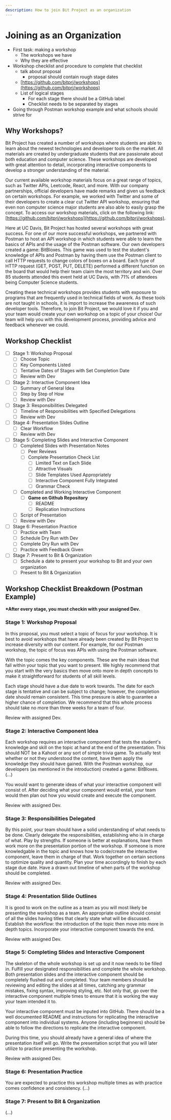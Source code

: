 ```yaml
---
description: How to join Bit Project as an organization
---
```


# Joining as an Organization

* First task: making a workshop
  * The workshops we have
  * Why they are effective
* Workshop checklist and procedure to complete that checklist
  * talk about proposal
    * proposal should contain rough stage dates
  * [https://github.com/bitprj/workshops](https://github.com/bitprj/workshops)
  * List of logical stages 
    * For each stage there should be a GitHub label
    * Checklist needs to be separated by stages
* Going through Postman workshop example and what schools should strive for

## Why Workshops? 

Bit Project has created a number of workshops where students are able to learn about the newest technologies and developer tools on the market. All materials are created by undergraduate students that are passionate about both education and computer science. These workshops are developed with great attention to detail, incorporating interactive components to develop a stronger understanding of the material. 

Our current available workshop materials focus on a great range of topics, such as Twitter APIs, Leetcode, React, and more. With our company partnerships, official developers have made remarks and given us feedback on certain workshops. For example, we worked with Twitter and some of their developers to create a clear cut Twitter API workshop, ensuring that even non computer science major students are also able to easily grasp the concept. To access our workshop materials, click on the following link: [https://github.com/bitprj/workshops](https://github.com/bitprj/workshops). 

Here at UC Davis, Bit Project has hosted several workshops with great success. For one of our more successful workshops, we partnered with Postman to host an API workshop in which students were able to learn the basics of APIs and the usage of the Postman software. Our own developers created a game: BitBloxes. This game was used to test the student's knowledge of APIs and Postman by having them use the Postman client to call HTTP requests to change colors of boxes on a board. Each type of HTTP request \(GET, POST, PUT, DELETE\) performed a different function on the board that would help their team claim the most territory and win. Over 85 students attended this event held at UC Davis, with 71% of attendees being Computer Science students.

Creating these technical workshops provides students with exposure to programs that are frequently used in technical fields of work. As these tools are not taught in schools, it is import to increase the awareness of such developer tools. Therefore, to join Bit Project, we would love it if you and your team would create your own workshop on a topic of your choice! Our team will help you with this development process, providing advice and feedback whenever we could. 

## Workshop Checklist

* [ ] Stage 1: Workshop Proposal
  * [ ] Choose Topic
  * [ ] Key Components Listed
  * [ ] Tentative Dates of Stages with Set Completion Date
  * [ ] Review with Dev
* [ ] Stage 2: Interactive Component Idea
  * [ ] Summary of General Idea
  * [ ] Step by Step of How
  * [ ] Review with Dev
* [ ] Stage 3: Responsibilities Delegated
  * [ ] Timeline of Responsibilities with Specified Delegations
  * [ ] Review with Dev
* [ ] Stage 4: Presentation Slides Outline
  * [ ] Clear Workflow
  * [ ] Review with Dev
* [ ] Stage 5: Completing Slides and Interactive Component 
  * [ ] Completed Slides with Presentation Notes 
    * [ ] Peer Reviews
    * [ ] Complete Presentation Check List
      * [ ] Limited Text on Each Slide
      * [ ] Attractive Visuals
      * [ ] Slide Templates Used Appropriately
      * [ ] Interactive Component Fully Integrated
      * [ ] Grammar Check 
  * [ ] Completed and Working Interactive Component
    * [ ] **Game on Github Repository**
      * [ ] README
      * [ ] Replication Instructions
  * [ ] Script of Presentation
  * [ ] Review with Dev
* [ ] Stage 6: Presentation Practice
  * [ ] Practice with Team 
  * [ ] Schedule Dry Run with Dev
  * [ ] Complete Dry Run with Dev
  * [ ] Practice with Feedback Given
* [ ] Stage 7: Present to Bit & Organization
  * [ ] Schedule a date to present your workshop to Bit and your own organization
  * [ ] Present to Bit & Organization

## Workshop Checklist Breakdown \(Postman Example\)

**\*After every stage, you must checkin with your assigned Dev.** 

### Stage 1: Workshop Proposal

In this proposal, you must select a topic of focus for your workshop. It is best to avoid workshops that have already been created by Bit Project to increase diversity with our content. For example, for our Postman workshop, the topic of focus was APIs with using the Postman software. 

With the topic comes the key components. These are the main ideas that fall within your topic that you want to present. We highly recommend that you start with the very basics then move onto more in depth concepts to make it straightforward for students of all skill levels. 

Each stage should have a due date to work towards. The date for each stage is tentative and can be subject to change; however, the completion date should remain consistent. This time pressure is able to guarantee a higher chance of completion. We recommend that this whole process should take no more than three weeks for a team of four. 

Review with assigned Dev. 

### Stage 2: Interactive Component Idea

Each workshop requires an interactive component that tests the student's knowledge and skill on the topic at hand at the end of the presentation. This should NOT be a Kahoot or any sort of simple trivia game. To actually test whether or not they understood the content, have them apply the knowledge they should have gained. With the Postman workshop, our developers \(as mentioned in the introduction\) created a game: BitBloxes. \(...\)

You would want to generate ideas of what your interactive component will consist of. After deciding what your component would entail, your team would then plan out how you would create and execute the component. 

Review with assigned Dev.

### Stage 3: Responsibilities Delegated

By this point, your team should have a solid understanding of what needs to be done. Clearly delegate the responsibilities, establishing who is in charge of what. Play by strengths. If someone is better at explanations, have them work more on the presentation portion of the workshop. If someone is more knowledgable in the topic and knows how to code/create the interactive component, leave them in charge of that. Work together on certain sections to optimize quality and quantity. Plan your time accordingly to finish by each stage due date. Have a drawn out timeline of when parts of the workshop should be completed.  

Review with assigned Dev. 

### Stage 4: Presentation Slide Outlines

It is good to work on the outline as a team as you will most likely be presenting the workshop as a team. An appropriate outline should consist of all the slides having titles that clearly state what will be discussed. Establish the workflow: the introduction of the topic then move into more in depth topics. Incorporate your interactive component towards the end. 

Review with assigned Dev. 

### Stage 5: Completing Slides and Interactive Component

The skeleton of the whole workshop is set up and it now needs to be filled in. Fulfill your designated responsibilities and complete the whole workshop. Both presentation slides and the interactive component should be completely flushed out and completed. Your team members should be reviewing and editing the slides at all times, catching any grammar mistakes, fixing syntax, improving styling, etc. Not only that, go over the interactive component multiple times to ensure that it is working the way your team intended it to. 

Your interactive component must be inputed into GitHub. There should be a well documented README and instructions for replicating the interactive component into individual systems. Anyone \(including beginners\) should be able to follow the directions to replicate the interactive component. 

During this time, you should already have a general idea of where the presentation itself will go. Write the presentation script that you will later utilize to practice presenting the workshop.

Review with assigned Dev.  

### Stage 6: Presentation Practice

You are expected to practice this workshop multiple times as with practice comes confidence and consistency. \(...\)

### Stage 7: Present to Bit & Organization

\(...\)

